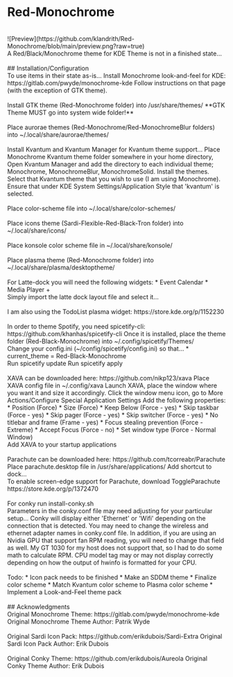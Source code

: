 # Red-Monochrome
<br/>
![Preview](https://github.com/klandrith/Red-Monochrome/blob/main/preview.png?raw=true)
<br/>
A Red/Black/Monochrome theme for KDE  
Theme is not in a finished state...  
<br/>
<br/>
## Installation/Configuration
<br/>
To use items in their state as-is...  
Install Monochrome look-and-feel for KDE: https://gitlab.com/pwyde/monochrome-kde  
Follow instructions on that page (with the exception of GTK theme).  
<br/>
<br/>
Install GTK theme (Red-Monochrome folder) into /usr/share/themes/  
**GTK Theme MUST go into system wide folder!**  
<br/>
<br/>
Place aurorae themes (Red-Monochrome/Red-MonochromeBlur folders) into  
~/.local/share/aurorae/themes/  
<br/>
<br/>
Install Kvantum and Kvantum Manager for Kvantum theme support...  
Place Monochrome Kvantum theme folder somewhere in your home directory,  
Open Kvantum Manager and add the directory to each individual theme;  
Monochrome, MonochromeBlur, MonochromeSolid. Install the themes.  
Select that Kvantum theme that you wish to use (I am using Monochrome).  
Ensure that under KDE System Settings/Application Style that  
'kvantum' is selected.  
<br/>
<br/>
Place color-scheme file into ~/.local/share/color-schemes/  
<br/>
<br/>
Place icons theme (Sardi-Flexible-Red-Black-Tron folder) into  
~/.local/share/icons/  
<br/>
<br/>
Place konsole color scheme file in ~/.local/share/konsole/  
<br/>
<br/>
Place plasma theme (Red-Monochrome folder) into  
~/.local/share/plasma/desktoptheme/  
<br/>
<br/>
For Latte-dock you will need the following widgets:  
  * Event Calendar  
  * Media Player +  
<br/>
Simply import the latte dock layout file and select it...  
<br/>
<br/>
I am also using the TodoList plasma widget: https://store.kde.org/p/1152230  
<br/>
<br/>
In order to theme Spotify, you need spicetify-cli: https://github.com/khanhas/spicetify-cli  
Once it is installed, place the theme folder (Red-Black-Monochrome)  
into ~/.config/spicetify/Themes/<br/>
Change your config.ini (~/config/spicetify/config.ini) so that...  
  * current_theme           = Red-Black-Monochrome  
<br/>
Run spicetify update  
Run spicetify apply  
<br/>
<br/>
XAVA can be downloaded here: https://github.com/nikp123/xava  
Place XAVA config file in ~/.config/xava  
Launch XAVA, place the window where you want it and size it  
accordingly. Click the window menu icon, go to  
More Actions/Configure Special Application Settings  
Add the following properties:  
  * Position (Force)  
  * Size (Force)  
  * Keep Below (Force - yes)  
  * Skip taskbar (Force - yes)  
  * Skip pager (Force - yes)  
  * Skip switcher (Force - yes)  
  * No titlebar and frame (Frame - yes)  
  * Focus stealing prevention (Force - Extreme)  
  * Accept Focus (Force - no)  
  * Set window type (Force - Normal Window)  
<br/>
Add XAVA to your startup applications  
<br/>
<br/>
Parachute can be downloaded here: https://github.com/tcorreabr/Parachute  
Place parachute.desktop file in /usr/share/applications/  
Add shortcut to dock...  
<br/>
To enable screen-edge support for Parachute, download ToggleParachute  
https://store.kde.org/p/1372470  
<br/>
<br/>
For conky run install-conky.sh  
<br/>
Parameters in the conky.conf file may need adjusting for your particular setup...  
Conky will display either 'Ethernet' or 'Wifi' depending on the connection that  
is detected. You may need to change the wireless and ethernet adapter names in  
conky.conf file. In addition, if you are using an Nvidia GPU that support fan  
RPM reading, you will need to change that field as well. My GT 1030 for my host  
does not support that, so I had to do some math to calculate RPM. CPU model  
tag may or may not display correctly depending on how the output of hwinfo is   
formatted for your CPU.  
<br/>
<br/>
Todo:  
  * Icon pack needs to be finished  
  * Make an SDDM theme    
  * Finalize color scheme  
  * Match Kvantum color scheme to Plasma color scheme  
  * Implement a Look-and-Feel theme pack  
<br/>
<br/>
## Acknowledgments
<br/>
Original Monochrome Theme: https://gitlab.com/pwyde/monochrome-kde  
Original Monochrome Theme Author: Patrik Wyde  
<br/>
<br/>
Original Sardi Icon Pack: https://github.com/erikdubois/Sardi-Extra  
Original Sardi Icon Pack Author: Erik Dubois  
<br/>
<br/>
Original Conky Theme: https://github.com/erikdubois/Aureola  
Original Conky Theme Author: Erik Dubois  
